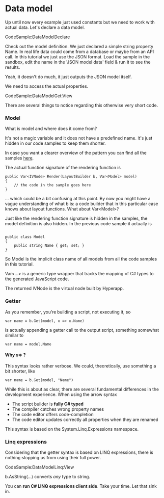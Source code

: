 # Data model

Up until now every example just used constants but we need to work with actual data. 
Let's declare a data model.

CodeSample:DataModelDeclare

Check out the model definition. We just declared a simple string property <span class="inline-code">Name</span>.
In real life data could come from a database or maybe from an API call. In this tutorial we just use the JSON format. Load the sample in the sandbox, edit the name in the 'JSON model data' field & run it to see the results.

Yeah, it doesn't do much, it just outputs the JSON model itself.

We need to access the actual properties.

CodeSample:DataModelGet:View

There are several things to notice regarding this otherwise very short code.

### Model

What is <span class="inline-code">model</span> and where does it come from?

It's not a magic variable and it does not have a predefined name. It's just hidden in our code samples to keep them shorter.

<div class="block-note">In case you want a clearer overview of the pattern you can find all the samples 
<a href="https://github.com/qwebsolutions/metapsi/tree/main/Metapsi.Tutorial/docs/samples" target="_blank">here</a>.</div>

The actual function signature of the rendering function is

<pre class="language-csharp"><code>public Var&lt;IVNode&gt; Render(LayoutBuilder b, Var&lt;Model&gt; model) 
{ 
    // the code in the sample goes here
}</code></pre>

... which could be a bit confusing at this point. By now you might have a vague understanding of what <span class="inline-code">b</span> is: a code builder that in this particular case knows about layout functions. What about <span class="inline-code">Var&lt;Model&gt;</span>?

Just like the rendering function signature is hidden in the samples, the model definition is also hidden. In the previous code sample it actually is

<pre class="language-csharp"><code>
public class Model
{
    public string Name { get; set; }
}
</code></pre>

So <span class="inline-code">Model</span> is the implicit class name of all models from all the code samples in this tutorial.

<span class="inline-code">Var&lt;...&gt;</span> is a generic type wrapper that tracks the mapping of C# types to the generated JavaScript code.

The returned <span class="inline-code">IVNode</span> is the virtual node built by Hyperapp.

### Getter

As you remember, you're building a script, not executing it, so 
<pre><code class="language-csharp">var name = b.Get(model, x => x.Name)</code></pre>
is actually appending a getter call to the output script, something somewhat similar to 
<pre><code class="language-js">var name = model.Name</code></pre>

#### Why *x=>* ?

This syntax looks rather verbose. We could, theoretically, use something a bit shorter, like
<pre><code class="language-csharp">var name = b.Get(model, "Name")</code></pre>

While this is about as clear, there are several fundamental differences in the development experience. When using the arrow syntax

* The script builder is **fully C# typed**
* The compiler catches wrong property names
* The code editor offers code-completion
* The code editor updates correctly all properties when they are renamed

This syntax is based on the <span class="inline-code">System.Linq.Expressions</span> namespace.

### Linq expressions

Considering that the getter syntax is based on LINQ expressions, there is nothing stopping us from using their full power.

CodeSample:DataModelLinq:View

<div class="block-note"><span class="inline-code">b.AsString(...)</span> converts <i>any</i> type to string.</div>

You can **run C# LINQ expressions client side**. Take your time. Let that sink in. 
